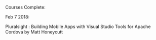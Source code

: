 
Courses Complete:

Feb 7 2018: 

Pluralsight : Building Mobile Apps with Visual Studio Tools for Apache Cordova by Matt Honeycutt
